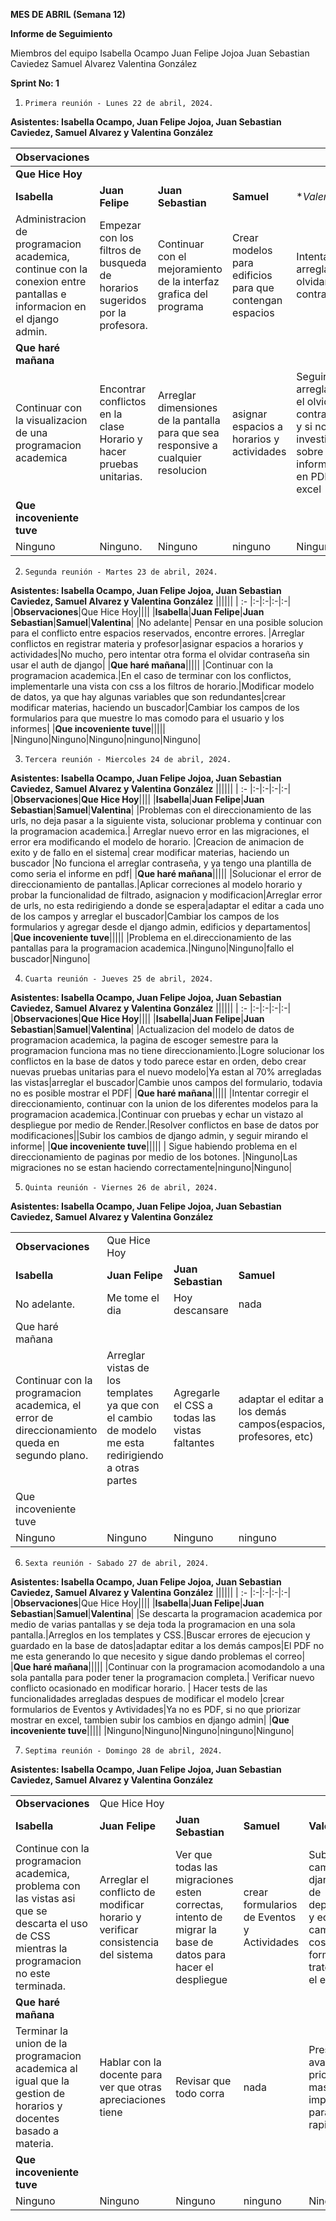 **MES DE ABRIL (Semana 12)** 

**Informe de Seguimiento** 

Miembros del equipo
Isabella Ocampo
Juan Felipe Jojoa
Juan Sebastian Caviedez
Samuel Alvarez
Valentina González

**Sprint No: 1**

1.     Primera reunión - Lunes 22 de abril, 2024. 

**Asistentes: Isabella Ocampo, Juan Felipe Jojoa, Juan Sebastian Caviedez, Samuel Alvarez y Valentina González**

|Observaciones|                                                              |                                                              |            |                                                            |
| :- |:-|:-|:-|:-|
| **Que Hice Hoy**                                             |||||
|**Isabella**|**Juan Felipe**|**Juan Sebastian**|**Samuel**|**Valentina*|
|Administracion de programacion academica, continue con la conexion entre pantallas e informacion en el django admin.|Empezar con los filtros de busqueda de horarios sugeridos por la profesora.|Continuar con el mejoramiento de la interfaz grafica del programa|Crear modelos para edificios para que contengan espacios|Intentar arreglar el olvidar contraseña|
|**Que haré mañana**|||||
|Continuar con la visualizacion de una programacion academica|Encontrar conflictos en la clase Horario y hacer pruebas unitarias.|Arreglar dimensiones de la pantalla para que sea responsive a cualquier resolucion|asignar espacios a horarios y actividades|Seguir arreglando el  olvidar contraseña y si no investigo sobre los informes en PDF y excel|
|**Que incoveniente tuve**|||||
|Ninguno|Ninguno.| Ninguno |ninguno|Ninguno|


2.     Segunda reunión - Martes 23 de abril, 2024. 


**Asistentes: Isabella Ocampo, Juan Felipe Jojoa, Juan Sebastian Caviedez, Samuel Alvarez y Valentina González**
||||||
| :- |:-|:-|:-|:-|
|**Observaciones**|Que Hice Hoy||||
|**Isabella**|**Juan Felipe**|**Juan Sebastian**|**Samuel**|**Valentina**|
|No adelante| Pensar en una posible solucion para el conflicto entre espacios reservados, encontre errores. |Arreglar conflictos en registrar materia y profesor|asignar espacios a horarios y actividades|No mucho, pero  intentar otra forma el olvidar contraseña sin usar el auth de django|
|**Que haré mañana**|||||
|Continuar con la programacion academica.|En el caso de terminar con los conflictos, implementarle una vista con css a los filtros de horario.|Modificar modelo de datos, ya que hay algunas variables que son redundantes|crear modificar materias, haciendo un buscador|Cambiar los campos de  los formularios para que muestre lo mas comodo para el usuario y los  informes|
|**Que incoveniente tuve**|||||
|Ninguno|Ninguno|Ninguno|ninguno|Ninguno|

3.     Tercera reunión - Miercoles 24 de abril, 2024. 


**Asistentes: Isabella Ocampo, Juan Felipe Jojoa, Juan Sebastian Caviedez, Samuel Alvarez y Valentina González**
||||||
| :- |:-|:-|:-|:-|
|**Observaciones**|**Que Hice Hoy**||||
|**Isabella**|**Juan Felipe**|**Juan Sebastian**|**Samuel**|**Valentina**|
|Problemas con el direccionamiento de las urls, no deja pasar a la siguiente vista, solucionar problema y continuar con la programacion academica.| Arreglar nuevo error en las migraciones, el error era modificando el modelo de horario. |Creacion de animacion de exito y de fallo en el sistema| crear modificar materias, haciendo un buscador |No funciona el  arreglar contraseña, y ya tengo una plantilla de como seri­a el informe en  pdf|
|**Que haré mañana**|||||
|Solucionar el error de direccionamiento de pantallas.|Aplicar correciones al modelo horario y probar la funcionalidad de filtrado, asignacion y modificacion|Arreglar error de urls, no esta redirigiendo a donde se espera|adaptar el editar a cada uno de los campos y arreglar el buscador|Cambiar los campos  de los formularios y agregar desde el django admin, edificios y  departamentos|
|**Que incoveniente tuve**|||||
|Problema en el.direccionamiento de las pantallas para la programacion academica.|Ninguno|Ninguno|fallo el buscador|Ninguno|

4.     Cuarta reunión - Jueves 25 de abril, 2024. 


**Asistentes: Isabella Ocampo, Juan Felipe Jojoa, Juan Sebastian Caviedez, Samuel Alvarez y Valentina González**
||||||
| :- |:-|:-|:-|:-|
|**Observaciones**|**Que Hice Hoy**||||
|**Isabella**|**Juan Felipe**|**Juan Sebastian**|**Samuel**|**Valentina**|
|Actualizacion del modelo de datos de programacion academica, la pagina de escoger semestre para la programacion funciona mas no tiene direccionamiento.|Logre solucionar los conflictos en la base de datos y todo parece estar en orden, debo crear nuevas pruebas unitarias para el nuevo modelo|Ya estan al 70% arregladas las vistas|arreglar el buscador|Cambie unos campos  del formulario, todavi­a no es posible mostrar el PDF|
|**Que haré mañana**|||||
|Intentar corregir el direccionamiento, continuar con la union de los diferentes modelos para la programacion academica.|Continuar con pruebas y echar un vistazo al despliegue por medio de Render.|Resolver conflictos en base de datos por modificaciones||Subir los cambios  de django admin, y seguir mirando el informe|
|**Que incoveniente tuve**|||||
| Sigue habiendo problema en el direccionamiento de paginas por medio de los botones. |Ninguno|Las migraciones no se estan haciendo correctamente|ninguno|Ninguno|


5.     Quinta reunión - Viernes 26 de abril, 2024. 

**Asistentes: Isabella Ocampo, Juan Felipe Jojoa, Juan Sebastian Caviedez, Samuel Alvarez y Valentina González**

||||||
| :- |:-|:-|:-|:-|
|**Observaciones**|Que Hice Hoy||||
|**Isabella**|**Juan Felipe**|**Juan Sebastian**|**Samuel**|**Valentina**|
|No adelante.|Me tome el dia|Hoy descansare| nada |No adelante mucho|
|Que haré mañana|||||
|Continuar con la programacion academica, el error de direccionamiento queda en segundo plano.|Arreglar vistas de los templates ya que con el cambio de modelo me esta redirigiendo a otras partes|Agregarle el CSS a todas las vistas faltantes|adaptar el editar a los demás campos(espacios, profesores, etc)|Contraseña,  mostrar el PDF, y cambios en django admin|
|Que incoveniente tuve|||||
|Ninguno|Ninguno|Ninguno|ninguno|Ninguno|

6.     Sexta reunión - Sabado 27 de abril, 2024. 


**Asistentes: Isabella Ocampo, Juan Felipe Jojoa, Juan Sebastian Caviedez, Samuel Alvarez y Valentina González**
||||||
| :- |:-|:-|:-|:-|
|**Observaciones**|Que Hice Hoy||||
|**Isabella**|**Juan Felipe**|**Juan Sebastian**|**Samuel**|**Valentina**|
|Se descarta la programacion academica por medio de varias pantallas y se deja toda la programacion en una sola pantalla.|Arreglos en los templates y CSS.|Buscar errores de ejecucion y guardado en la base de datos|adaptar editar a los demás campos|El PDF no me esta  generando lo que necesito y sigue dando problemas el correo|
|**Que haré mañana**|||||
|Continuar con la programacion acomodandolo a una sola pantalla para poder tener la programacion completa.| Verificar nuevo conflicto ocasionado en modificar horario. | Hacer tests de las funcionalidades arregladas despues de modificar el modelo |crear formularios de Eventos y Avtividades|Ya no es PDF, si no  que priorizar mostrar en excel, tambien subir los cambios en django admin|
|**Que incoveniente tuve**|||||
|Ninguno|Ninguno|Ninguno|ninguno|Ninguno|


7.     Septima reunión - Domingo 28 de abril, 2024. 

**Asistentes: Isabella Ocampo, Juan Felipe Jojoa, Juan Sebastian Caviedez, Samuel Alvarez y Valentina González**

||||||
| :- |:-|:-|:-|:-|
|**Observaciones**|Que Hice Hoy||||
|**Isabella**|**Juan Felipe**|**Juan Sebastian**|**Samuel**|**Valentina**|
|Continue con la programacion academica, problema con las vistas asi que se descarta el uso de CSS mientras la programacion no este terminada.|Arreglar el conflicto de modificar horario y verificar consistencia del sistema|Ver que todas las migraciones esten correctas, intento de migrar la base de datos para hacer el despliegue| crear formularios de Eventos y Actividades |Subi­ los cambios  de django admin de departamentos y edificios, cambie unas cosas de los  formularios y trate de sacar el excel|
|**Que haré mañana**|||||
|Terminar la union de la programacion academica al igual que la gestion de horarios y docentes basado a materia.|Hablar con la docente para ver que otras apreciaciones tiene|Revisar que todo corra|nada|Presentar avances y  priorizar lo mas importante para sacarlo rapido|
|**Que incoveniente tuve**|||||
|Ninguno|Ninguno|Ninguno|ninguno|Ninguno|

